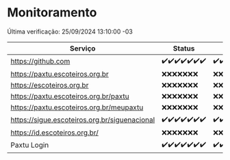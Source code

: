 # Monitoramento

Última verificação: 25/09/2024 13:10:00 -03

|Serviço|Status|Últimas 24h|
|---|---|---|
|https://github.com|<span title="2024-09-18: OK=23">✔️</span><span title="2024-09-19: OK=23">✔️</span><span title="2024-09-20: OK=23">✔️</span><span title="2024-09-21: OK=23">✔️</span><span title="2024-09-22: OK=23">✔️</span><span title="2024-09-23: OK=23">✔️</span><span title="2024-09-24: OK=16">✔️</span>|<span title="24/09/2024 14:07:00 -03 : 200">✔️</span><span title="24/09/2024 15:10:00 -03 : 200">✔️</span><span title="24/09/2024 16:06:00 -03 : 200">✔️</span><span title="24/09/2024 17:09:00 -03 : 200">✔️</span><span title="24/09/2024 18:06:00 -03 : 200">✔️</span><span title="24/09/2024 19:07:00 -03 : 200">✔️</span><span title="24/09/2024 20:07:00 -03 : 200">✔️</span><span title="24/09/2024 21:39:00 -03 : 200">✔️</span><span title="24/09/2024 23:12:00 -03 : 200">✔️</span><span title="25/09/2024 00:16:00 -03 : 200">✔️</span><span title="25/09/2024 01:10:00 -03 : 200">✔️</span><span title="25/09/2024 02:08:00 -03 : 200">✔️</span><span title="25/09/2024 03:11:00 -03 : 200">✔️</span><span title="25/09/2024 04:08:00 -03 : 200">✔️</span><span title="25/09/2024 05:11:00 -03 : 200">✔️</span><span title="25/09/2024 06:08:00 -03 : 200">✔️</span><span title="25/09/2024 07:09:00 -03 : 200">✔️</span><span title="25/09/2024 08:07:00 -03 : 200">✔️</span><span title="25/09/2024 09:15:00 -03 : 200">✔️</span><span title="25/09/2024 10:18:00 -03 : 200">✔️</span><span title="25/09/2024 11:07:00 -03 : 200">✔️</span><span title="25/09/2024 12:08:00 -03 : 200">✔️</span><span title="25/09/2024 13:09:00 -03 : 200">✔️</span>|
|https://paxtu.escoteiros.org.br|<span title="2024-09-18: Falhas=23">❌</span><span title="2024-09-19: Falhas=23">❌</span><span title="2024-09-20: Falhas=23">❌</span><span title="2024-09-21: Falhas=23">❌</span><span title="2024-09-22: Falhas=23">❌</span><span title="2024-09-23: Falhas=23">❌</span><span title="2024-09-24: Falhas=16">❌</span>|<span title="24/09/2024 14:07:00 -03 : 403">❌</span><span title="24/09/2024 15:10:00 -03 : 403">❌</span><span title="24/09/2024 16:06:00 -03 : 403">❌</span><span title="24/09/2024 17:09:00 -03 : 403">❌</span><span title="24/09/2024 18:06:00 -03 : 403">❌</span><span title="24/09/2024 19:07:00 -03 : 403">❌</span><span title="24/09/2024 20:07:00 -03 : 403">❌</span><span title="24/09/2024 21:39:00 -03 : 403">❌</span><span title="24/09/2024 23:12:00 -03 : 403">❌</span><span title="25/09/2024 00:16:00 -03 : 403">❌</span><span title="25/09/2024 01:10:00 -03 : 403">❌</span><span title="25/09/2024 02:08:00 -03 : 403">❌</span><span title="25/09/2024 03:11:00 -03 : 403">❌</span><span title="25/09/2024 04:08:00 -03 : 403">❌</span><span title="25/09/2024 05:11:00 -03 : 403">❌</span><span title="25/09/2024 06:08:00 -03 : 403">❌</span><span title="25/09/2024 07:09:00 -03 : 403">❌</span><span title="25/09/2024 08:07:00 -03 : 403">❌</span><span title="25/09/2024 09:15:00 -03 : 403">❌</span><span title="25/09/2024 10:18:00 -03 : 403">❌</span><span title="25/09/2024 11:07:00 -03 : 403">❌</span><span title="25/09/2024 12:08:00 -03 : 403">❌</span><span title="25/09/2024 13:09:00 -03 : 403">❌</span>|
|https://escoteiros.org.br|<span title="2024-09-18: Falhas=23">❌</span><span title="2024-09-19: Falhas=23">❌</span><span title="2024-09-20: Falhas=23">❌</span><span title="2024-09-21: Falhas=23">❌</span><span title="2024-09-22: Falhas=23">❌</span><span title="2024-09-23: Falhas=23">❌</span><span title="2024-09-24: Falhas=16">❌</span>|<span title="24/09/2024 14:07:00 -03 : 403">❌</span><span title="24/09/2024 15:10:00 -03 : 403">❌</span><span title="24/09/2024 16:06:00 -03 : 403">❌</span><span title="24/09/2024 17:09:00 -03 : 403">❌</span><span title="24/09/2024 18:06:00 -03 : 403">❌</span><span title="24/09/2024 19:07:00 -03 : 403">❌</span><span title="24/09/2024 20:07:00 -03 : 403">❌</span><span title="24/09/2024 21:39:00 -03 : 403">❌</span><span title="24/09/2024 23:12:00 -03 : 403">❌</span><span title="25/09/2024 00:16:00 -03 : 403">❌</span><span title="25/09/2024 01:10:00 -03 : 403">❌</span><span title="25/09/2024 02:08:00 -03 : 403">❌</span><span title="25/09/2024 03:11:00 -03 : 403">❌</span><span title="25/09/2024 04:08:00 -03 : 403">❌</span><span title="25/09/2024 05:11:00 -03 : 403">❌</span><span title="25/09/2024 06:08:00 -03 : 403">❌</span><span title="25/09/2024 07:09:00 -03 : 403">❌</span><span title="25/09/2024 08:07:00 -03 : 403">❌</span><span title="25/09/2024 09:15:00 -03 : 403">❌</span><span title="25/09/2024 10:18:00 -03 : 403">❌</span><span title="25/09/2024 11:07:00 -03 : 403">❌</span><span title="25/09/2024 12:08:00 -03 : 403">❌</span><span title="25/09/2024 13:09:00 -03 : 403">❌</span>|
|https://paxtu.escoteiros.org.br/paxtu|<span title="2024-09-18: Falhas=23">❌</span><span title="2024-09-19: Falhas=23">❌</span><span title="2024-09-20: Falhas=23">❌</span><span title="2024-09-21: Falhas=23">❌</span><span title="2024-09-22: Falhas=23">❌</span><span title="2024-09-23: Falhas=23">❌</span><span title="2024-09-24: Falhas=16">❌</span>|<span title="24/09/2024 14:07:00 -03 : 403">❌</span><span title="24/09/2024 15:10:00 -03 : 403">❌</span><span title="24/09/2024 16:06:00 -03 : 403">❌</span><span title="24/09/2024 17:09:00 -03 : 403">❌</span><span title="24/09/2024 18:06:00 -03 : 403">❌</span><span title="24/09/2024 19:07:00 -03 : 403">❌</span><span title="24/09/2024 20:07:00 -03 : 403">❌</span><span title="24/09/2024 21:39:00 -03 : 403">❌</span><span title="24/09/2024 23:12:00 -03 : 403">❌</span><span title="25/09/2024 00:16:00 -03 : 403">❌</span><span title="25/09/2024 01:10:00 -03 : 403">❌</span><span title="25/09/2024 02:08:00 -03 : 403">❌</span><span title="25/09/2024 03:11:00 -03 : 403">❌</span><span title="25/09/2024 04:08:00 -03 : 403">❌</span><span title="25/09/2024 05:11:00 -03 : 403">❌</span><span title="25/09/2024 06:08:00 -03 : 403">❌</span><span title="25/09/2024 07:09:00 -03 : 403">❌</span><span title="25/09/2024 08:07:00 -03 : 403">❌</span><span title="25/09/2024 09:15:00 -03 : 403">❌</span><span title="25/09/2024 10:18:00 -03 : 403">❌</span><span title="25/09/2024 11:07:00 -03 : 403">❌</span><span title="25/09/2024 12:08:00 -03 : 403">❌</span><span title="25/09/2024 13:09:00 -03 : 403">❌</span>|
|https://paxtu.escoteiros.org.br/meupaxtu|<span title="2024-09-18: Falhas=23">❌</span><span title="2024-09-19: Falhas=23">❌</span><span title="2024-09-20: Falhas=23">❌</span><span title="2024-09-21: Falhas=23">❌</span><span title="2024-09-22: Falhas=23">❌</span><span title="2024-09-23: Falhas=23">❌</span><span title="2024-09-24: Falhas=16">❌</span>|<span title="24/09/2024 14:07:00 -03 : 403">❌</span><span title="24/09/2024 15:10:00 -03 : 403">❌</span><span title="24/09/2024 16:06:00 -03 : 403">❌</span><span title="24/09/2024 17:09:00 -03 : 403">❌</span><span title="24/09/2024 18:06:00 -03 : 403">❌</span><span title="24/09/2024 19:07:00 -03 : 403">❌</span><span title="24/09/2024 20:07:00 -03 : 403">❌</span><span title="24/09/2024 21:39:00 -03 : 403">❌</span><span title="24/09/2024 23:12:00 -03 : 403">❌</span><span title="25/09/2024 00:16:00 -03 : 403">❌</span><span title="25/09/2024 01:10:00 -03 : 403">❌</span><span title="25/09/2024 02:08:00 -03 : 403">❌</span><span title="25/09/2024 03:11:00 -03 : 403">❌</span><span title="25/09/2024 04:08:00 -03 : 403">❌</span><span title="25/09/2024 05:11:00 -03 : 403">❌</span><span title="25/09/2024 06:08:00 -03 : 403">❌</span><span title="25/09/2024 07:09:00 -03 : 403">❌</span><span title="25/09/2024 08:07:00 -03 : 403">❌</span><span title="25/09/2024 09:15:00 -03 : 403">❌</span><span title="25/09/2024 10:18:00 -03 : 403">❌</span><span title="25/09/2024 11:07:00 -03 : 403">❌</span><span title="25/09/2024 12:08:00 -03 : 403">❌</span><span title="25/09/2024 13:09:00 -03 : 403">❌</span>|
|https://sigue.escoteiros.org.br/siguenacional|<span title="2024-09-18: OK=23">✔️</span><span title="2024-09-19: OK=23">✔️</span><span title="2024-09-20: OK=23">✔️</span><span title="2024-09-21: OK=23">✔️</span><span title="2024-09-22: OK=23">✔️</span><span title="2024-09-23: OK=23">✔️</span><span title="2024-09-24: OK=16">✔️</span>|<span title="24/09/2024 14:07:00 -03 : 200">✔️</span><span title="24/09/2024 15:10:00 -03 : 200">✔️</span><span title="24/09/2024 16:06:00 -03 : 200">✔️</span><span title="24/09/2024 17:09:00 -03 : 200">✔️</span><span title="24/09/2024 18:06:00 -03 : 200">✔️</span><span title="24/09/2024 19:07:00 -03 : 200">✔️</span><span title="24/09/2024 20:07:00 -03 : 200">✔️</span><span title="24/09/2024 21:39:00 -03 : 200">✔️</span><span title="24/09/2024 23:12:00 -03 : 200">✔️</span><span title="25/09/2024 00:16:00 -03 : 200">✔️</span><span title="25/09/2024 01:10:00 -03 : 200">✔️</span><span title="25/09/2024 02:08:00 -03 : 200">✔️</span><span title="25/09/2024 03:11:00 -03 : 200">✔️</span><span title="25/09/2024 04:08:00 -03 : 200">✔️</span><span title="25/09/2024 05:11:00 -03 : 200">✔️</span><span title="25/09/2024 06:08:00 -03 : 200">✔️</span><span title="25/09/2024 07:09:00 -03 : 200">✔️</span><span title="25/09/2024 08:07:00 -03 : 200">✔️</span><span title="25/09/2024 09:15:00 -03 : 200">✔️</span><span title="25/09/2024 10:18:00 -03 : 200">✔️</span><span title="25/09/2024 11:07:00 -03 : 200">✔️</span><span title="25/09/2024 12:08:00 -03 : 200">✔️</span><span title="25/09/2024 13:09:00 -03 : 200">✔️</span>|
|https://id.escoteiros.org.br/|<span title="2024-09-18: Falhas=23">❌</span><span title="2024-09-19: Falhas=23">❌</span><span title="2024-09-20: Falhas=23">❌</span><span title="2024-09-21: Falhas=23">❌</span><span title="2024-09-22: Falhas=23">❌</span><span title="2024-09-23: Falhas=23">❌</span><span title="2024-09-24: Falhas=16">❌</span>|<span title="24/09/2024 14:07:00 -03 : 403">❌</span><span title="24/09/2024 15:10:00 -03 : 403">❌</span><span title="24/09/2024 16:06:00 -03 : 403">❌</span><span title="24/09/2024 17:09:00 -03 : 403">❌</span><span title="24/09/2024 18:06:00 -03 : 403">❌</span><span title="24/09/2024 19:07:00 -03 : 403">❌</span><span title="24/09/2024 20:07:00 -03 : 403">❌</span><span title="24/09/2024 21:39:00 -03 : 403">❌</span><span title="24/09/2024 23:12:00 -03 : 403">❌</span><span title="25/09/2024 00:16:00 -03 : 403">❌</span><span title="25/09/2024 01:10:00 -03 : 403">❌</span><span title="25/09/2024 02:08:00 -03 : 403">❌</span><span title="25/09/2024 03:11:00 -03 : 403">❌</span><span title="25/09/2024 04:08:00 -03 : 403">❌</span><span title="25/09/2024 05:11:00 -03 : 403">❌</span><span title="25/09/2024 06:08:00 -03 : 403">❌</span><span title="25/09/2024 07:09:00 -03 : 403">❌</span><span title="25/09/2024 08:07:00 -03 : 403">❌</span><span title="25/09/2024 09:15:00 -03 : 403">❌</span><span title="25/09/2024 10:18:00 -03 : 403">❌</span><span title="25/09/2024 11:07:00 -03 : 403">❌</span><span title="25/09/2024 12:08:00 -03 : 403">❌</span><span title="25/09/2024 13:09:00 -03 : 403">❌</span>|
|Paxtu Login|<span title="2024-09-18: OK=23">✔️</span><span title="2024-09-19: OK=23">✔️</span><span title="2024-09-20: OK=23">✔️</span><span title="2024-09-21: OK=23">✔️</span><span title="2024-09-22: OK=23">✔️</span><span title="2024-09-23: OK=23">✔️</span><span title="2024-09-24: OK=16">✔️</span>|<span title="24/09/2024 14:07:00 -03 : 200">✔️</span><span title="24/09/2024 15:10:00 -03 : 200">✔️</span><span title="24/09/2024 16:06:00 -03 : 200">✔️</span><span title="24/09/2024 17:09:00 -03 : 200">✔️</span><span title="24/09/2024 18:06:00 -03 : 200">✔️</span><span title="24/09/2024 19:07:00 -03 : 200">✔️</span><span title="24/09/2024 20:07:00 -03 : 200">✔️</span><span title="24/09/2024 21:39:00 -03 : 200">✔️</span><span title="24/09/2024 23:12:00 -03 : 200">✔️</span><span title="25/09/2024 00:16:00 -03 : 200">✔️</span><span title="25/09/2024 01:10:00 -03 : 200">✔️</span><span title="25/09/2024 02:08:00 -03 : 200">✔️</span><span title="25/09/2024 03:12:00 -03 : 200">✔️</span><span title="25/09/2024 04:08:00 -03 : 200">✔️</span><span title="25/09/2024 05:11:00 -03 : 200">✔️</span><span title="25/09/2024 06:08:00 -03 : 200">✔️</span><span title="25/09/2024 07:09:00 -03 : 200">✔️</span><span title="25/09/2024 08:07:00 -03 : 200">✔️</span><span title="25/09/2024 09:15:00 -03 : 200">✔️</span><span title="25/09/2024 10:18:00 -03 : 200">✔️</span><span title="25/09/2024 11:07:00 -03 : 200">✔️</span><span title="25/09/2024 12:08:00 -03 : 200">✔️</span><span title="25/09/2024 13:09:00 -03 : 200">✔️</span>|
